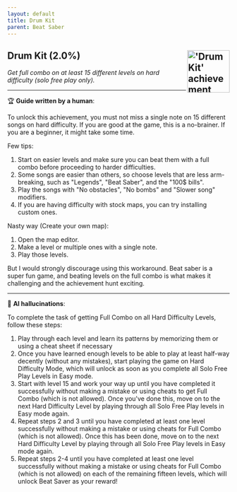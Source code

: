 ```yaml
---
layout: default
title: Drum Kit
parent: Beat Saber
---
```


## Drum Kit (2.0%) <img align="right" src="https://cdn.cloudflare.steamstatic.com/steamcommunity/public/images/apps/620980/92f2c0d8d6a634a572ea8a277abcc670651f60cb.jpg" alt="'Drum Kit' achievement icon" width="96" height="96">

_Get full combo on at least 15 different levels on hard difficulty (solo free play only)._

---

:trophy: **Guide written by a human**:

To unlock this achievement, you must not miss a single note on 15 different songs on hard difficulty. If you are good at the game, this is a no-brainer. If you are a beginner, it might take some time.

Few tips:
1. Start on easier levels and make sure you can beat them with a full combo before proceeding to harder difficulties.
2. Some songs are easier than others, so choose levels that are less arm-breaking, such as "Legends", "Beat Saber", and the "100$ bills".
3. Play the songs with "No obstacles", "No bombs" and "Slower song" modifiers.
4. If you are having difficulty with stock maps, you can try installing custom ones.

Nasty way (Create your own map):
1. Open the map editor.
2. Make a level or multiple ones with a single note.
3. Play those levels.

But I would strongly discourage using this workaround. Beat saber is a super fun game, and beating levels on the full combo is what makes it challenging and the achievement hunt exciting.

---

:robot: **AI hallucinations**:

To complete the task of getting Full Combo on all Hard Difficulty Levels, follow these steps:
1. Play through each level and learn its patterns by memorizing them or using a cheat sheet if necessary 
2. Once you have learned enough levels to be able to play at least half-way decently (without any mistakes), start playing the game on Hard Difficulty Mode, which will unlock as soon as you complete all Solo Free Play Levels in Easy mode.
3. Start with level 15 and work your way up until you have completed it successfully without making a mistake or using cheats to get Full Combo (which is not allowed). Once you've done this, move on to the next Hard Difficulty Level by playing through all Solo Free Play levels in Easy mode again.
4. Repeat steps 2 and 3 until you have completed at least one level successfully without making a mistake or using cheats for Full Combo (which is not allowed). Once this has been done, move on to the next Hard Difficulty Level by playing through all Solo Free Play levels in Easy mode again.
5. Repeat steps 2-4 until you have completed at least one level successfully without making a mistake or using cheats for Full Combo (which is not allowed) on each of the remaining fifteen levels, which will unlock Beat Saver as your reward!
